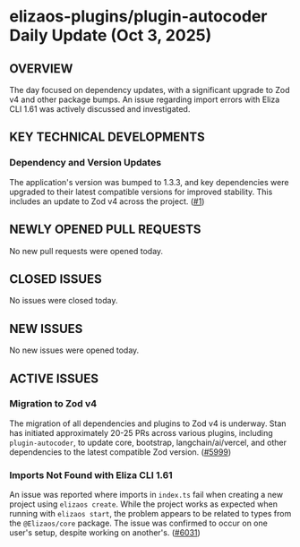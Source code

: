 # elizaos-plugins/plugin-autocoder Daily Update (Oct 3, 2025)
## OVERVIEW 
The day focused on dependency updates, with a significant upgrade to Zod v4 and other package bumps. An issue regarding import errors with Eliza CLI 1.61 was actively discussed and investigated.

## KEY TECHNICAL DEVELOPMENTS

### Dependency and Version Updates
The application's version was bumped to 1.3.3, and key dependencies were upgraded to their latest compatible versions for improved stability. This includes an update to Zod v4 across the project. ([#1](https://github.com/elizaos-plugins/plugin-autocoder/pull/1))

## NEWLY OPENED PULL REQUESTS
No new pull requests were opened today.

## CLOSED ISSUES
No issues were closed today.

## NEW ISSUES
No new issues were opened today.

## ACTIVE ISSUES

### Migration to Zod v4
The migration of all dependencies and plugins to Zod v4 is underway. Stan has initiated approximately 20-25 PRs across various plugins, including `plugin-autocoder`, to update core, bootstrap, langchain/ai/vercel, and other dependencies to the latest compatible Zod version. ([#5999](https://github.com/elizaos-plugins/plugin-autocoder/issues/5999))

### Imports Not Found with Eliza CLI 1.61
An issue was reported where imports in `index.ts` fail when creating a new project using `elizaos create`. While the project works as expected when running with `elizaos start`, the problem appears to be related to types from the `@Elizaos/core` package. The issue was confirmed to occur on one user's setup, despite working on another's. ([#6031](https://github.com/elizaos-plugins/plugin-autocoder/issues/6031))